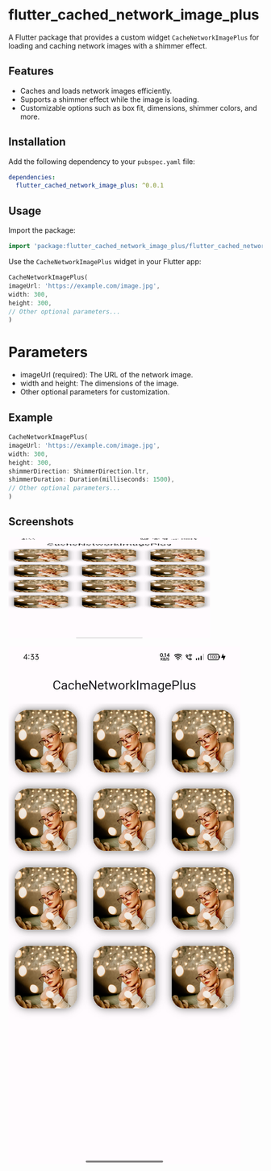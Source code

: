 # flutter_cached_network_image_plus

A Flutter package that provides a custom widget `CacheNetworkImagePlus` for loading and caching network images with a shimmer effect.

## Features

- Caches and loads network images efficiently.
- Supports a shimmer effect while the image is loading.
- Customizable options such as box fit, dimensions, shimmer colors, and more.

## Installation

Add the following dependency to your `pubspec.yaml` file:

```yaml
dependencies:
  flutter_cached_network_image_plus: ^0.0.1
```  

## Usage

Import the package:

```dart
import 'package:flutter_cached_network_image_plus/flutter_cached_network_image_plus.dart';
```

Use the `CacheNetworkImagePlus` widget in your Flutter app:


```dart
CacheNetworkImagePlus(
imageUrl: 'https://example.com/image.jpg',
width: 300,
height: 300,
// Other optional parameters...
)
```

# Parameters
- imageUrl (required): The URL of the network image.
- width and height: The dimensions of the image.
- Other optional parameters for customization.


## Example

```dart
CacheNetworkImagePlus(
imageUrl: 'https://example.com/image.jpg',
width: 300,
height: 300,
shimmerDirection: ShimmerDirection.ltr,
shimmerDuration: Duration(milliseconds: 1500),
// Other optional parameters...
)
```

## Screenshots

<img src="https://github.com/OfficialKunalGandhi/flutter_cached_network_image_plus/blob/master/Screenshot.png" alt="Screenshot 1" width="400" height="200"/>

![Screenshot 1](https://github.com/OfficialKunalGandhi/flutter_cached_network_image_plus/blob/master/Screenshot.png)


